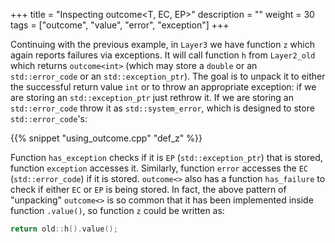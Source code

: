 +++
title = "Inspecting outcome<T, EC, EP>"
description = ""
weight = 30
tags = ["outcome", "value", "error", "exception"]
+++

Continuing with the previous example, in `Layer3` we have function `z` which again reports failures via exceptions.
It will call function `h` from `Layer2_old` which returns `outcome<int>` (which may store a `double` or an `std::error_code` or an `std::exception_ptr`).
The goal is to unpack it to either the successful return value `int` or to throw an appropriate exception: if we are storing an `std::exception_ptr` just rethrow it.
If we are storing an `std::error_code` throw it as `std::system_error`, which is designed to store `std::error_code`'s:

{{% snippet "using_outcome.cpp" "def_z" %}}

Function `has_exception` checks if it is `EP` (`std::exception_ptr`) that is stored, function `exception` accesses it. Similarly, function `error` accesses the `EC` (`std::error_code`) if it is stored.
`outcome<>` also has a function `has_failure` to check if either `EC` or `EP` is being stored. In fact, the above pattern of "unpacking" `outcome<>`
is so common that it has been implemented inside function `.value()`, so function `z` could be written as:

```c++
return old::h().value();
```   